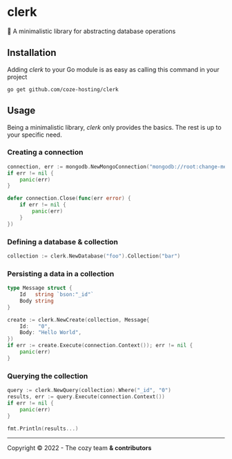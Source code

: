 # clerk
📒 A minimalistic library for abstracting database operations

## Installation

Adding *clerk* to your Go module is as easy as calling this command in your project

```shell
go get github.com/coze-hosting/clerk
```

## Usage

Being a minimalistic library, *clerk* only provides the basics. The rest is up to your specific need.

### Creating a connection

```go
connection, err := mongodb.NewMongoConnection("mongodb://root:change-me@host.docker.internal:27017")
if err != nil {
	panic(err)
}

defer connection.Close(func(err error) {
	if err != nil {
		panic(err)
	}
})
```

### Defining a database & collection

```go
collection := clerk.NewDatabase("foo").Collection("bar")
```

### Persisting a data in a collection

```go
type Message struct {
    Id   string `bson:"_id"`
    Body string
}

create := clerk.NewCreate(collection, Message{
    Id:   "0",
    Body: "Hello World",
})
if err := create.Execute(connection.Context()); err != nil {
    panic(err)
}
```

### Querying the collection

```go
query := clerk.NewQuery(collection).Where("_id", "0")
results, err := query.Execute(connection.Context())
if err != nil {
    panic(err)
}

fmt.Println(results...)
```

---

Copyright © 2022 - The cozy team **& contributors**